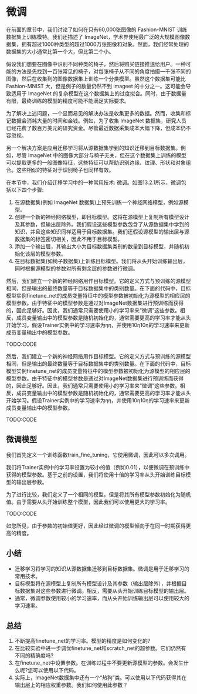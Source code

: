 

<!--
 * @version:
 * @Author:  StevenJokess https://github.com/StevenJokess
 * @Date: 2020-07-14 22:40:22
 * @LastEditors:  StevenJokess https://github.com/StevenJokess
 * @LastEditTime: 2020-07-14 22:56:01
 * @Description:
 * @TODO::
 * @Reference:http://preview.d2l.ai/d2l-en/master/chapter_computer-vision/fine-tuning.html
-->

# 微调

在前面的章节中，我们讨论了如何在只有60,000张图像的 Fashion-MNIST 训练数据集上训练模特。我们还描述了 ImageNet，学术界使用最广泛的大规模图像数据集，拥有超过1000种类型的超过1000万张图像和对象。然而，我们经常处理的数据集的大小通常比第一个大，但比第二个小。

假设我们想要在图像中识别不同种类的椅子，然后将购买链接推送给用户。一种可能的方法是先找到一百张常见的椅子，对每张椅子从不同的角度拍摄一千张不同的图像，然后在收集到的图像数据集上训练一个分类模型。虽然这个数据集可能比 Fashion-MNIST 大，但是例子的数量仍然不到 imageet 的十分之一。这可能会导致适用于 ImageNet 的复杂模型在这个数据集上的过度拟合。同时，由于数据量有限，最终训练的模型的精度可能不能满足实际要求。

为了解决上述问题，一个显而易见的解决办法是收集更多的数据。然而，收集和标记数据会消耗大量的时间和金钱。例如，为了收集 ImageNet 数据集，研究人员已经花费了数百万美元的研究资金。尽管最近数据采集成本大幅下降，但成本仍不容忽视。

另一个解决方案是应用迁移学习将从源数据集学到的知识迁移到目标数据集。例如，尽管 ImageNet 中的图像大部分与椅子无关，但在这个数据集上训练的模型可以提取更多的一般图像特征，这些特征可以帮助识别边缘、纹理、形状和对象组合。这些相似的特征对于识别椅子也同样有效。

在本节中，我们介绍迁移学习中的一种常用技术: 微调。如图13.2.1所示，微调包括以下四个步骤:

1. 在源数据集(例如 ImageNet 数据集)上预先训练一个神经网络模型，例如源模型。
2. 创建一个新的神经网络模型，即目标模型。这将在源模型上复制所有模型设计及其参数，但输出层除外。我们假设这些模型参数包含了从源数据集中学到的知识，并且这些知识同样适用于目标数据集。我们还假设源模型的输出层与源数据集的标签密切相关，因此不用于目标模型。
3. 添加一个输出层，其输出大小为目标数据集类别的数量到目标模型，并随机初始化该层的模型参数。
4. 在目标数据集(如椅子数据集)上训练目标模型。我们将从头开始训练输出层，同时根据源模型的参数对所有剩余层的参数进行微调。


然后，我们建立一个新的神经网络用作目标模型。它的定义方式与预训练的源模型相同，但是输出的最终数量等于目标数据集中的类别数量。在下面的代码中，目标模型实例finetune_net的成员变量特征中的模型参数被初始化为源模型的相应层的模型参数。由于特征中的模型参数是通过对ImageNet数据集进行预训练而获得的，因此足够好。因此，我们通常只需要使用小的学习率来“微调”这些参数。相反，成员变量输出中的模型参数是随机初始化的，通常需要更高的学习率才能从头开始学习。假设Trainer实例中的学习速率为ηη，并使用10η10η的学习速率来更新成员变量输出中的模型参数。

TODO:CODE

然后，我们建立一个新的神经网络用作目标模型。它的定义方式与预训练的源模型相同，但是输出的最终数量等于目标数据集中的类别数量。在下面的代码中，目标模型实例finetune_net的成员变量特征中的模型参数被初始化为源模型的相应层的模型参数。由于特征中的模型参数是通过对ImageNet数据集进行预训练而获得的，因此足够好。因此，我们通常只需要使用小的学习率来“微调”这些参数。相反，成员变量输出中的模型参数是随机初始化的，通常需要更高的学习率才能从头开始学习。假设Trainer实例中的学习速率为ηη，并使用10η10η的学习速率来更新成员变量输出中的模型参数。

TODO:CODE

## 微调模型

我们首先定义一个训练函数train_fine_tuning，它使用微调，因此可以多次调用。

我们将Trainer实例中的学习率设置为较小的值（例如0.01），以便微调在预训练中获得的模型参数。基于之前的设置，我们将使用十倍的学习率从头开始训练目标模型的输出层参数。

为了进行比较，我们定义了一个相同的模型，但是将其所有模型参数初始化为随机值。由于需要从头开始训练整个模型，因此我们可以使用更大的学习率。

TODO:CODE

如您所见，由于参数的初始值更好，因此经过微调的模型倾向于在同一时期获得更高的精度。

## 小结

* 迁移学习将学习的知识从源数据集迁移到目标数据集。微调是用于迁移学习的常用技术。
* 目标模型将在源模型上复制所有模型设计及其参数（输出层除外），并根据目标数据集对这些参数进行微调。相反，需要从头开始训练目标模型的输出层。
* 通常，微调参数使用较小的学习速率，而从头开始训练输出层可以使用较大的学习速率。

## 总结

1. 不断提高finetune_net的学习率。模型的精度是如何变化的?
1. 在比较实验中进一步调优finetune_net和scratch_net的超参数。它们仍然有不同的精确度吗?
1. 在finetune_net中设置参数。在训练过程中不要更新源模型的参数。会发生什么呢?您可以使用以下代码。
1. 实际上，ImageNet数据集中还有一个“热狗”类。可以使用以下代码获得其在输出层上的相应权重参数。我们如何使用此参数？
